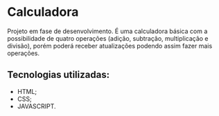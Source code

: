 # Calculadora
Projeto em fase de desenvolvimento. É uma calculadora básica com a possibilidade de quatro operações (adição, subtração, multiplicação e divisão), porém poderá receber atualizações podendo assim fazer mais operações. 

## Tecnologias utilizadas: 
 - HTML;
 - CSS;
 - JAVASCRIPT.